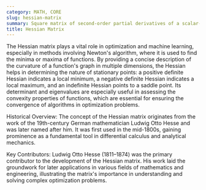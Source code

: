 ```yaml
---
category: MATH, CORE
slug: hessian-matrix
summary: Square matrix of second-order partial derivatives of a scalar-valued function, crucial in optimization, particularly for understanding the curvature of multidimensional functions.
title: Hessian Matrix
---
```


The Hessian matrix plays a vital role in optimization and machine learning, especially in methods involving Newton's algorithm, where it is used to find the minima or maxima of functions. By providing a concise description of the curvature of a function's graph in multiple dimensions, the Hessian helps in determining the nature of stationary points: a positive definite Hessian indicates a local minimum, a negative definite Hessian indicates a local maximum, and an indefinite Hessian points to a saddle point. Its determinant and eigenvalues are especially useful in assessing the convexity properties of functions, which are essential for ensuring the convergence of algorithms in optimization problems.

Historical Overview: The concept of the Hessian matrix originates from the work of the 19th-century German mathematician Ludwig Otto Hesse and was later named after him. It was first used in the mid-1800s, gaining prominence as a fundamental tool in differential calculus and analytical mechanics.

Key Contributors: Ludwig Otto Hesse (1811–1874) was the primary contributor to the development of the Hessian matrix. His work laid the groundwork for later applications in various fields of mathematics and engineering, illustrating the matrix's importance in understanding and solving complex optimization problems.